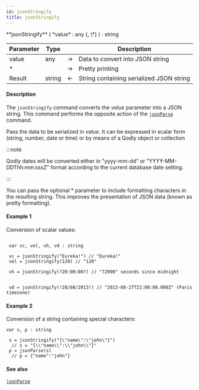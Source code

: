 ```yaml
---
id: jsonStringify
title: jsonStringify
---
```



<!-- REF #_command_.jsonStringify.Syntax -->**jsonStringify** ( *value* : any {, \*} ) : string<!-- END REF -->


<!-- REF #_command_.jsonStringify.Params -->
|Parameter|Type||Description|
|---------|--- |:---:|------|
|value|any|->|Data to convert into JSON string|
|*||->|Pretty printing|
|Result|string|<-|String containing serialized JSON string|
<!-- END REF -->

#### Description

The `jsonStringify` command <!-- REF #_command_.jsonStringify.Summary -->converts the *value* parameter into a JSON string<!-- END REF -->. This command performs the opposite action of the [`jsonParse`](#jsonparse) command.

Pass the data to be serialized in *value*. It can be expressed in scalar form (string, number, date or time) or by means of a Qodly object or collection

:::note

Qodly dates will be converted either in "yyyy-mm-dd" or "YYYY-MM-DDThh:mm:sssZ" format according to the current database date setting.

:::

You can pass the optional * parameter to include formatting characters in the resulting string. This improves the presentation of JSON data (known as pretty formatting).

#### Example 1

Conversion of scalar values:

```qs

 var vc, vel, vh, vd : string

 vc = jsonStringify("Eureka!") // "Eureka!"
 vel = jsonStringify(120) // "120"

 vh = jsonStringify(?20:00:00?) // "72000" seconds since midnight


 vd = jsonStringify(!28/08/2013!) // "2013-08-27T22:00:00.000Z" (Paris timezone)

```

#### Example 2

Conversion of a string containing special characters:

```qs
var s, p : string

 s = jsonStringify("{\"name\":\"john\"}")
  // s = "{\\"name\\":\\"john\\"}"
 p = jsonParse(s)
  // p = {"name":"john"}

```

#### See also

[`jsonParse`](#jsonparse)
